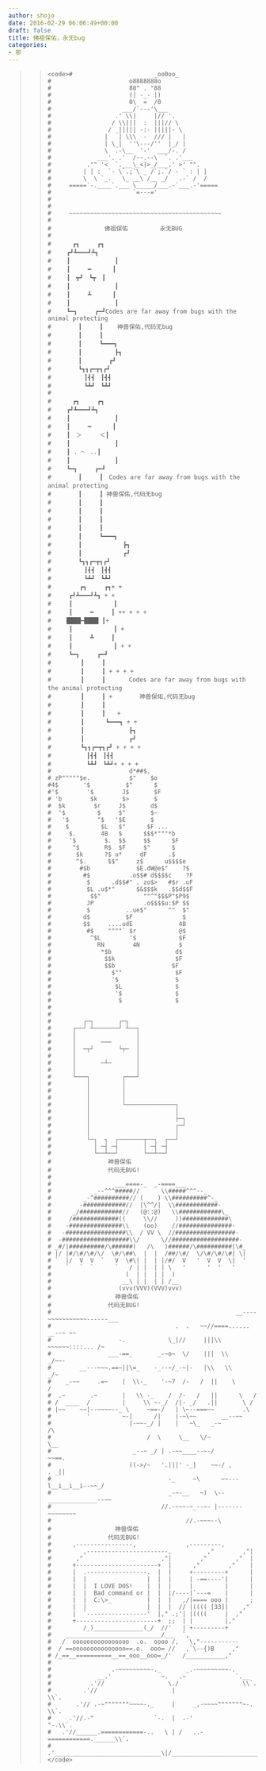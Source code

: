 ```yaml
---
author: shojo
date: 2016-02-29 06:06:49+00:00
draft: false
title: 佛祖保佑，永无bug
categories:
- 邪
---
```


<blockquote>

>     
>     <code>#                       _oo0oo_
>     #                      o8888888o
>     #                      88" . "88
>     #                      (| -_- |)
>     #                      0\  =  /0
>     #                    ___/`---'\___
>     #                  .' \\|     |// '.
>     #                 / \\|||  :  |||// \
>     #                / _||||| -:- |||||- \
>     #               |   | \\\  -  /// |   |
>     #               | \_|  ''\---/''  |_/ |
>     #               \  .-\__  '-'  ___/-. /
>     #             ___'. .'  /--.--\  `. .'___
>     #          ."" '<  `.___\_<|>_/___.' >' "".
>     #         | | :  `- \`.;`\ _ /`;.`/ - ` : | |
>     #         \  \ `_.   \_ __\ /__ _/   .-` /  /
>     #     =====`-.____`.___ \_____/___.-`___.-'=====
>     #                       `=---='
>     #
>     #
>     #     ~~~~~~~~~~~~~~~~~~~~~~~~~~~~~~~~~~~~~~~~~~~
>     #
>     #               佛祖保佑         永无BUG
>     #
>     # 　　　┏┓　　　┏┓
>     # 　　┏┛┻━━━┛┻┓
>     # 　　┃　　　　　　　 ┃
>     # 　　┃　　　━　　　 ┃
>     # 　　┃　┳┛　┗┳　┃
>     # 　　┃　　　　　　　 ┃
>     # 　　┃　　　┻　　　 ┃
>     # 　　┃　　　　　　　 ┃
>     # 　　┗━┓　　　┏━┛Codes are far away from bugs with the animal protecting
>     # 　　　　┃　　　┃    神兽保佑,代码无bug
>     # 　　　　┃　　　┃
>     # 　　　　┃　　　┗━━━┓
>     # 　　　　┃　　　　　 ┣┓
>     # 　　　　┃　　　　 ┏┛
>     # 　　　　┗┓┓┏━┳┓┏┛
>     # 　　　　　┃┫┫　┃┫┫
>     # 　　　　　┗┻┛　┗┻┛
>     #
>     # 　　　┏┓　　　┏┓
>     # 　　┏┛┻━━━┛┻┓
>     # 　　┃　　　　　　　 ┃ 　
>     # 　　┃　　　━　　　 ┃
>     # 　　┃　＞　　　＜┃
>     # 　　┃　　　　　　　 ┃
>     # 　　┃ . ⌒　..┃
>     # 　　┃　　　　　　　 ┃
>     # 　　┗━┓　　　┏━┛
>     # 　　　　┃　　　┃　Codes are far away from bugs with the animal protecting　　　　　　　
>     # 　　　　┃　　　┃ 神兽保佑,代码无bug
>     # 　　　　┃　　　┃　　　　　　　　　　　
>     # 　　　　┃　　　┃ 　　　　　　
>     # 　　　　┃　　　┃
>     # 　　　　┃　　　┃　　　　　　　　　　　
>     # 　　　　┃　　　┗━━━┓
>     # 　　　　┃　　　　　　　┣┓
>     # 　　　　┃　　　　　　　┏┛
>     # 　　　　┗┓┓┏━┳┓┏┛
>     # 　　　　　┃┫┫　┃┫┫
>     # 　　　　　┗┻┛　┗┻┛
>     #        ┏┓　　　┏┓+ +
>     #　　　┏┛┻━━━┛┻┓ + +
>     #　　　┃　　　　　　　┃ 　
>     #　　　┃　　　━　　　┃ ++ + + +
>     #　　 ████━████ ┃+
>     #　　　┃　　　　　　　┃ +
>     #　　　┃　　　┻　　　┃
>     #　　　┃　　　　　　　┃ + +
>     #　　　┗━┓　　　┏━┛
>     #　　　　　┃　　　┃　　　　　　　　　　　
>     #　　　　　┃　　　┃ + + + +
>     #　　　　　┃　　　┃　　　　Codes are far away from bugs with the animal protecting　　　
>     #　　　　　┃　　　┃ + 　　　　神兽保佑,代码无bug　　
>     #　　　　　┃　　　┃
>     #　　　　　┃　　　┃　　+　　　　　　　　　
>     #　　　　　┃　 　　┗━━━┓ + +
>     #　　　　　┃ 　　　　　　　┣┓
>     #　　　　　┃ 　　　　　　　┏┛
>     #　　　　　┗┓┓┏━┳┓┏┛ + + + +
>     #　　　　　　┃┫┫　┃┫┫
>     #　　　　　　┗┻┛　┗┻┛+ + + +
>     #                      d*##$.
>     # zP"""""$e.           $"    $o
>     #4$       '$          $"      $
>     #'$        '$        J$       $F
>     # 'b        $k       $>       $
>     #  $k        $r     J$       d$
>     #  '$         $     $"       $~
>     #   '$        "$   '$E       $
>     #    $         $L   $"      $F ...
>     #     $.       4B   $      $$$*"""*b
>     #     '$        $.  $$     $$      $F
>     #      "$       R$  $F     $"      $
>     #       $k      ?$ u*     dF      .$
>     #       ^$.      $$"     z$      u$$$$e
>     #        #$b             $E.dW@e$"    ?$
>     #         #$           .o$$# d$$$$c    ?F
>     #          $      .d$$#" . zo$>   #$r .uF
>     #          $L .u$*"      $&$$$k   .$$d$$F
>     #           $$"            ""^"$$$P"$P9$
>     #          JP              .o$$$$u:$P $$
>     #          $          ..ue$"      ""  $"
>     #         d$          $F              $
>     #         $$     ....udE             4B
>     #          #$    """"` $r            @$
>     #           ^$L        '$            $F
>     #             RN        4N           $
>     #              *$b                  d$
>     #               $$k                 $F
>     #               $$b                $F
>     #                 $""               $F
>     #                 '$                $
>     #                  $L               $
>     #                  '$               $
>     #                   $               $
>     #
>     #
>     #         ┌─┐       ┌─┐
>     #      ┌──┘ ┴───────┘ ┴──┐
>     #      │                 │
>     #      │       ───       │
>     #      │  ─┬┘       └┬─  │
>     #      │                 │
>     #      │       ─┴─       │
>     #      │                 │
>     #      └───┐         ┌───┘
>     #          │         │
>     #          │         │
>     #          │         │
>     #          │         └──────────────┐
>     #          │                        │
>     #          │                        ├─┐
>     #          │                        ┌─┘
>     #          │                        │
>     #          └─┐  ┐  ┌───────┬──┐  ┌──┘
>     #            │ ─┤ ─┤       │ ─┤ ─┤
>     #            └──┴──┘       └──┴──┘
>     #                神兽保佑
>     #                代码无BUG!
>     #
>     #                  ___====-_  _-====___
>     #            _--^^^#####//      \\#####^^^--_
>     #         _-^##########// (    ) \\##########^-_
>     #        -############//  |\^^/|  \\############-
>     #      _/############//   (@::@)   \\############\_
>     #     /#############((     \\//     ))#############\
>     #    -###############\\    (oo)    //###############-
>     #   -#################\\  / VV \  //#################-
>     #  -###################\\/      \//###################-
>     # _#/|##########/\######(   /\   )######/\##########|\#_
>     # |/ |#/\#/\#/\/  \#/\##\  |  |  /##/\#/  \/\#/\#/\#| \|
>     # `  |/  V  V  `   V  \#\| |  | |/#/  V   '  V  V  \|  '
>     #    `   `  `      `   / | |  | | \   '      '  '   '
>     #                     (  | |  | |  )
>     #                    __\ | |  | | /__
>     #                   (vvv(VVV)(VVV)vvv)
>     #                  神兽保佑
>     #                代码无BUG!
>     #                                                    __----~~~~~~~~~~~------___
>     #                                   .  .   ~~//====......          __--~ ~~
>     #                   -.            \_|//     |||\\  ~~~~~~::::... /~
>     #                ___-==_       _-~o~  \/    |||  \\            _/~~-
>     #        __---~~~.==~||\=_    -_--~/_-~|-   |\\   \\        _/~
>     #    _-~~     .=~    |  \\-_    '-~7  /-   /  ||    \      /
>     #  .~       .~       |   \\ -_    /  /-   /   ||      \   /
>     # /  ____  /         |     \\ ~-_/  /|- _/   .||       \ /
>     # |~~    ~~|--~~~~--_ \     ~==-/   | \~--===~~        .\
>     #          '         ~-|      /|    |-~\~~       __--~~
>     #                      |-~~-_/ |    |   ~\_   _-~            /\
>     #                           /  \     \__   \/~                \__
>     #                       _--~ _/ | .-~~____--~-/                  ~~==.
>     #                      ((->/~   '.|||' -_|    ~~-/ ,              . _||
>     #                                 -_     ~\      ~~---l__i__i__i--~~_/
>     #                                 _-~-__   ~)  \--______________--~~
>     #                               //.-~~~-~_--~- |-------~~~~~~~~
>     #                                      //.-~~~--\
>     #                  神兽保佑
>     #                代码无BUG!
>     #      ,----------------,              ,---------,
>     #         ,-----------------------,          ,"        ,"|
>     #       ,"                      ,"|        ,"        ,"  |
>     #      +-----------------------+  |      ,"        ,"    |
>     #      |  .-----------------.  |  |     +---------+      |
>     #      |  |                 |  |  |     | -==----'|      |
>     #      |  |  I LOVE DOS!    |  |  |     |         |      |
>     #      |  |  Bad command or |  |  |/----|`---=    |      |
>     #      |  |  C:\>_          |  |  |   ,/|==== ooo |      ;
>     #      |  |                 |  |  |  // |(((( [33]|    ,"
>     #      |  `-----------------'  |," .;'| |((((     |  ,"
>     #      +-----------------------+  ;;  | |         |,"
>     #         /_)______________(_/  //'   | +---------+
>     #    ___________________________/___  `,
>     #   /  oooooooooooooooo  .o.  oooo /,   \,"-----------
>     #  / ==ooooooooooooooo==.o.  ooo= //   ,`\--{)B     ,"
>     # /_==__==========__==_ooo__ooo=_/'   /___________,"
>     #
>     #                 .-~~~~~~~~~-._       _.-~~~~~~~~~-.
>     #             __.'              ~.   .~              `.__
>     #           .'//                  \./                  \\`.
>     #         .'//                     |                     \\`.
>     #       .'// .-~"""""""~~~~-._     |     _,-~~~~"""""""~-. \\`.
>     #     .'//.-"                 `-.  |  .-'                 "-.\\`.
>     #   .'//______.============-..   \ | /   ..-============.______\\`.
>     # .'______________________________\|/______________________________`.</code>
> 
> 
</blockquote>
